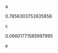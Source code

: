 a
<!--START:foo-->
0.7856303752635858
<!--END:foo-->
c
<!--START:bar-->
0.06601771585997995
<!--END:bar-->
e
